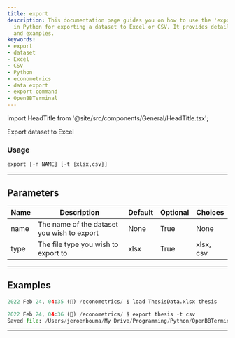 ```yaml
---
title: export
description: This documentation page guides you on how to use the 'export' command
  in Python for exporting a dataset to Excel or CSV. It provides detailed usage, parameters,
  and examples.
keywords:
- export
- dataset
- Excel
- CSV
- Python
- econometrics
- data export
- export command
- OpenBBTerminal
---
```


import HeadTitle from '@site/src/components/General/HeadTitle.tsx';

<HeadTitle title="econometrics /export - Reference | OpenBB Terminal Docs" />

Export dataset to Excel

### Usage

```python
export [-n NAME] [-t {xlsx,csv}]
```

---

## Parameters

| Name | Description | Default | Optional | Choices |
| ---- | ----------- | ------- | -------- | ------- |
| name | The name of the dataset you wish to export | None | True | None |
| type | The file type you wish to export to | xlsx | True | xlsx, csv |


---

## Examples

```python
2022 Feb 24, 04:35 (🦋) /econometrics/ $ load ThesisData.xlsx thesis

2022 Feb 24, 04:36 (🦋) /econometrics/ $ export thesis -t csv
Saved file: /Users/jeroenbouma/My Drive/Programming/Python/OpenBBTerminal/exports/statistics/thesis_20220224_103614.csv
```
---
